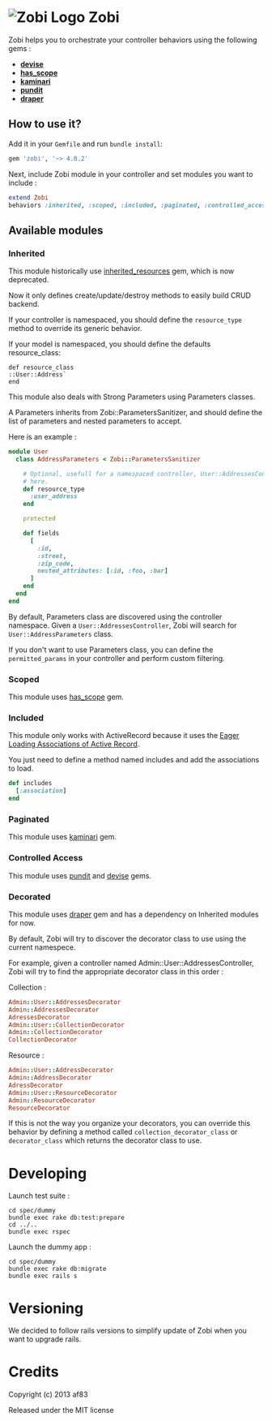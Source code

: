 ![Zobi Logo](http://farm4.staticflickr.com/3708/10997269994_4c58bf8dd3_m.jpg)
Zobi
====

Zobi helps you to orchestrate your controller behaviors using the following gems :

- [**devise**](https://github.com/plataformatec/devise)
- [**has_scope**](https://github.com/plataformatec/has_scope)
- [**kaminari**](https://github.com/amatsuda/kaminari)
- [**pundit**](https://github.com/elabs/pundit)
- [**draper**](https://github.com/drapergem/draper)

How to use it?
--------------

Add it in your `Gemfile` and run `bundle install`:

```ruby
gem 'zobi', '~> 4.0.2'
```

Next, include Zobi module in your controller and set modules you want to
include :

```ruby
extend Zobi
behaviors :inherited, :scoped, :included, :paginated, :controlled_access, :decorated
```

Available modules
-----------------

### Inherited

This module historically use
[inherited_resources](https://github.com/josevalim/inherited_resources) gem, which is now deprecated.

Now it only defines create/update/destroy methods to easily build CRUD backend.

If your controller is namespaced, you should define the `resource_type` method to
override its generic behavior.

If your model is namespaced, you should define the defaults resource_class:

```
def resource_class
::User::Address`
end
```

This module also deals with Strong Parameters using Parameters classes.

A Parameters inherits from Zobi::ParametersSanitizer, and should define the list
of parameters and nested parameters to accept.

Here is an example :

``` ruby
module User
  class AddressParameters < Zobi::ParametersSanitizer

    # Optional, usefull for a namespaced controller, User::AddressesController
    # here.
    def resource_type
      :user_address
    end

    protected

    def fields
      [
        :id,
        :street,
        :zip_code,
        nested_attributes: [:id, :foo, :bar]
      ]
    end
  end
end
```

By default, Parameters class are discovered using the controller namespace.
Given a `User::AddressesController`, Zobi will search for
`User::AddressParameters` class.

If you don't want to use Parameters class, you can define the `permitted_params`
in your controller and perform custom filtering.

### Scoped

This module uses [has_scope](https://github.com/plataformatec/has_scope) gem.


### Included

This module only works with ActiveRecord because it uses the
[Eager Loading Associations of Active Record](http://guides.rubyonrails.org/active_record_querying.html#eager-loading-associations).

You just need to define a method named includes and add the associations to load.

``` ruby
def includes
  [:association]
end
```

### Paginated

This module uses [kaminari](https://github.com/amatsuda/kaminari) gem.


### Controlled Access

This module uses [pundit](https://github.com/elabs/pundit) and
[devise](https://github.com/plataformatec/devise) gems.


### Decorated

This module uses [draper](https://github.com/drapergem/draper) gem and has a
dependency on Inherited modules for now.

By default, Zobi will try to discover the decorator class to use using the
current namespece.

For example, given a controller named Admin::User::AddressesController, Zobi
will try to find the appropriate decorator class in this order :

Collection :

``` ruby
Admin::User::AddressesDecorator
Admin::AddressesDecorator
AdressesDecorator
Admin::User::CollectionDecorator
Admin::CollectionDecorator
CollectionDecorator
```

Resource :

``` ruby
Admin::User::AddressDecorator
Admin::AddressDecorator
AdressDecorator
Admin::User::ResourceDecorator
Admin::ResourceDecorator
ResourceDecorator
```

If this is not the way you organize your decorators, you can override this
behavior by defining a method called `collection_decorator_class` or
`decorator_class` which returns the decorator class to use.


# Developing

Launch test suite :

``` console
cd spec/dummy
bundle exec rake db:test:prepare
cd ../..
bundle exec rspec
```

Launch the dummy app :

``` console
cd spec/dummy
bundle exec rake db:migrate
bundle exec rails s
```

# Versioning

We decided to follow rails versions to simplify update of Zobi when you want to
upgrade rails.

# Credits

Copyright (c) 2013 af83

Released under the MIT license
